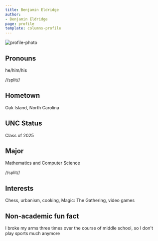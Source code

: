 ```yaml
---
title: Benjamin Eldridge
author:
- Benjamin Eldridge
page: profile
template: columns-profile
---
```


![profile-photo](../../../static/profile-photos/benjaben.png)

## Pronouns
he/him/his

//split//

## Hometown
Oak Island, North Carolina

## UNC Status
Class of 2025

## Major
Mathematics and Computer Science 

//split//

## Interests
Chess, urbanism, cooking, Magic: The Gathering, video games

## Non-academic fun fact
I broke my arms three times over the course of middle school, so I don't play sports much anymore